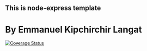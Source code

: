 ## This is node-express template 
# By Emmanuel Kipchirchir Langat

[![Coverage Status](https://coveralls.io/repos/github/manulangat1/node-express-sequelize-sendgrid-template/badge.svg?branch=main)](https://coveralls.io/github/manulangat1/node-express-sequelize-sendgrid-template?branch=main)